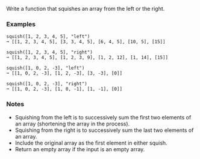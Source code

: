 Write a function that squishes an array from the left or the right.


### Examples ###
    squish([1, 2, 3, 4, 5], "left")
    ➞ [[1, 2, 3, 4, 5], [3, 3, 4, 5], [6, 4, 5], [10, 5], [15]]

    squish([1, 2, 3, 4, 5], "right")
    ➞ [[1, 2, 3, 4, 5], [1, 2, 3, 9], [1, 2, 12], [1, 14], [15]]

    squish([1, 0, 2, -3], "left")
    ➞ [[1, 0, 2, -3], [1, 2, -3], [3, -3], [0]]

    squish([1, 0, 2, -3], "right")
    ➞ [[1, 0, 2, -3], [1, 0, -1], [1, -1], [0]]


### Notes ###
*   Squishing from the left is to successively sum the first two elements of an array (shortening the array in the process).
*   Squishing from the right is to successively sum the last two elements of an array.
*   Include the original array as the first element in either squish.
*   Return an empty array if the input is an empty array.